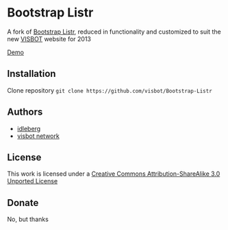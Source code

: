 # Bootstrap Listr

A fork of [Bootstrap Listr](http://github.com/idleberg/Bootstrap-Listr), reduced in functionality and customized to suit the new [VISBOT](http://visbot.net) website for 2013

[Demo](http://visbot.github.io/Bootstrap-Listr/)

## Installation

Clone repository `git clone https://github.com/visbot/Bootstrap-Listr`

## Authors

* [idleberg](http://github.com/idleberg)
* [visbot network](http://github.com/visbot)

## License

This work is licensed under a [Creative Commons Attribution-ShareAlike 3.0 Unported License](http://creativecommons.org/licenses/by-sa/3.0/deed.en_US)

## Donate

No, but thanks